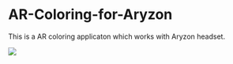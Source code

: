 # AR-Coloring-for-Aryzon
This is a AR coloring applicaton which works with Aryzon headset.

[![](http://img.youtube.com/vi/rhrWhC2OWLk/0.jpg)](http://www.youtube.com/watch?v=rhrWhC2OWLk "AR Coloring for Arizona")
